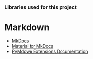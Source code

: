 
### Libraries used for this project

Markdown
==================
 - [MkDocs](https://www.mkdocs.org/)
 - [Material for MkDocs](https://squidfunk.github.io/mkdocs-material/)
 - [PyMdown Extensions Documentation](https://facelessuser.github.io/pymdown-extensions/)
